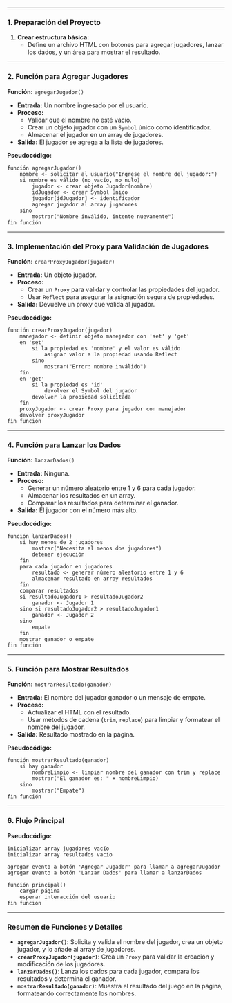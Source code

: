 
---

### **1. Preparación del Proyecto**

1. **Crear estructura básica:**
   - Define un archivo HTML con botones para agregar jugadores, lanzar los dados, y un área para mostrar el resultado.

---

### **2. Función para Agregar Jugadores**

**Función:** `agregarJugador()`

- **Entrada:** Un nombre ingresado por el usuario.
- **Proceso:**
  - Validar que el nombre no esté vacío.
  - Crear un objeto jugador con un `Symbol` único como identificador.
  - Almacenar el jugador en un array de jugadores.
- **Salida:** El jugador se agrega a la lista de jugadores.

**Pseudocódigo:**
```
función agregarJugador()
    nombre <- solicitar al usuario("Ingrese el nombre del jugador:")
    si nombre es válido (no vacío, no nulo)
        jugador <- crear objeto Jugador(nombre)
        idJugador <- crear Symbol único
        jugador[idJugador] <- identificador
        agregar jugador al array jugadores
    sino
        mostrar("Nombre inválido, intente nuevamente")
fin función
```

---

### **3. Implementación del Proxy para Validación de Jugadores**

**Función:** `crearProxyJugador(jugador)`

- **Entrada:** Un objeto jugador.
- **Proceso:**
  - Crear un `Proxy` para validar y controlar las propiedades del jugador.
  - Usar `Reflect` para asegurar la asignación segura de propiedades.
- **Salida:** Devuelve un proxy que valida al jugador.

**Pseudocódigo:**
```
función crearProxyJugador(jugador)
    manejador <- definir objeto manejador con 'set' y 'get'
    en 'set'
        si la propiedad es 'nombre' y el valor es válido
            asignar valor a la propiedad usando Reflect
        sino
            mostrar("Error: nombre inválido")
    fin
    en 'get'
        si la propiedad es 'id'
            devolver el Symbol del jugador
        devolver la propiedad solicitada
    fin
    proxyJugador <- crear Proxy para jugador con manejador
    devolver proxyJugador
fin función
```

---

### **4. Función para Lanzar los Dados**

**Función:** `lanzarDados()`

- **Entrada:** Ninguna.
- **Proceso:**
  - Generar un número aleatorio entre 1 y 6 para cada jugador.
  - Almacenar los resultados en un array.
  - Comparar los resultados para determinar el ganador.
- **Salida:** El jugador con el número más alto.

**Pseudocódigo:**
```
función lanzarDados()
    si hay menos de 2 jugadores
        mostrar("Necesita al menos dos jugadores")
        detener ejecución
    fin
    para cada jugador en jugadores
        resultado <- generar número aleatorio entre 1 y 6
        almacenar resultado en array resultados
    fin
    comparar resultados
    si resultadoJugador1 > resultadoJugador2
        ganador <- Jugador 1
    sino si resultadoJugador2 > resultadoJugador1
        ganador <- Jugador 2
    sino
        empate
    fin
    mostrar ganador o empate
fin función
```

---

### **5. Función para Mostrar Resultados**

**Función:** `mostrarResultado(ganador)`

- **Entrada:** El nombre del jugador ganador o un mensaje de empate.
- **Proceso:**
  - Actualizar el HTML con el resultado.
  - Usar métodos de cadena (`trim`, `replace`) para limpiar y formatear el nombre del jugador.
- **Salida:** Resultado mostrado en la página.

**Pseudocódigo:**
```
función mostrarResultado(ganador)
    si hay ganador
        nombreLimpio <- limpiar nombre del ganador con trim y replace
        mostrar("El ganador es: " + nombreLimpio)
    sino
        mostrar("Empate")
fin función
```

---

### **6. Flujo Principal**

**Pseudocódigo:**
```
inicializar array jugadores vacío
inicializar array resultados vacío

agregar evento a botón 'Agregar Jugador' para llamar a agregarJugador
agregar evento a botón 'Lanzar Dados' para llamar a lanzarDados

función principal()
    cargar página
    esperar interacción del usuario
fin función
```

---

### Resumen de Funciones y Detalles

- **`agregarJugador()`**: Solicita y valida el nombre del jugador, crea un objeto jugador, y lo añade al array de jugadores.
- **`crearProxyJugador(jugador)`**: Crea un `Proxy` para validar la creación y modificación de los jugadores.
- **`lanzarDados()`**: Lanza los dados para cada jugador, compara los resultados y determina el ganador.
- **`mostrarResultado(ganador)`**: Muestra el resultado del juego en la página, formateando correctamente los nombres.